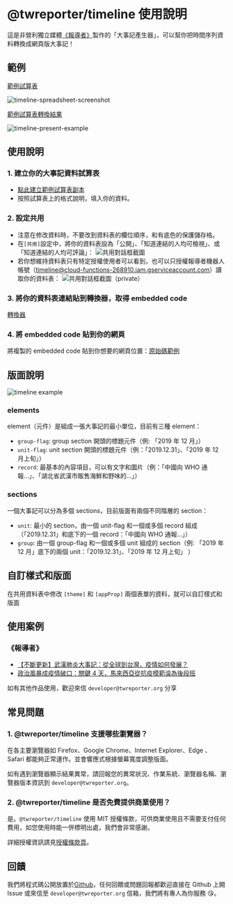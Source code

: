 # @twreporter/timeline 使用說明

這是非營利獨立媒體[《報導者》](https://www.twreporter.org)製作的「大事記產生器」，可以幫你把時間序列資料轉換成網頁版大事記！

## 範例

[範例試算表](https://docs.google.com/spreadsheets/d/1f76OLdfZe3kyNOKiPthWNJWVGmY3bkm5KtxB4NYp9uU/)

![timeline-spreadsheet-screenshot](../assets/spreadsheet.png)

[範例試算表轉換結果](../assets/example.html)

![timeline-present-example](../assets/timeline-present-example.png)

## 使用說明

### 1. 建立你的大事記資料試算表

- [點此建立範例試算表副本](https://docs.google.com/spreadsheets/d/1f76OLdfZe3kyNOKiPthWNJWVGmY3bkm5KtxB4NYp9uU/copy)
- 按照試算表上的格式說明，填入你的資料。

### 2. 設定共用

- 注意在修改資料時，不要改到資料表的欄位順序，和有底色的保護儲存格。
- 在`[共用]`設定中，將你的資料表設為「公開」、「知道連結的人均可檢視」、或「知道連結的人均可評論」： ![共用對話框截圖](../assets/share-box.png)
- 若你想維持資料表只有特定授權使用者可以看到，也可以只授權報導者機器人帳號（timeline@cloud-functions-268910.iam.gserviceaccount.com）讀取你的資料表： ![共用對話框截圖（private）](../assets/share-box-private.png)

### 3. 將你的資料表連結貼到轉換器，取得 embedded code

[轉換器]() <!-- TODO: Sheet2Code Timeline 網址 -->

### 4. 將 embedded code 貼到你的網頁

將複製的 embedded code 貼到你想要的網頁位置：[原始碼範例](../assets/example.html)

## 版面說明

![timeline example](../assets/timeline-levels.jpg)

### elements

element（元件）是組成一張大事記的最小單位，目前有三種 element：

- `group-flag`: group section 開頭的標題元件（例: 「2019 年 12 月」）
- `unit-flag`: unit section 開頭的標題元件（例：「2019.12.31」、「2019 年 12 月上旬」）
- `record`: 最基本的內容項目，可以有文字和圖片（例：「中國向 WHO 通報…」、「湖北省武漢市販售海鮮和野味的…」）

### sections

一個大事記可以分為多個 sections，目前版面有兩個不同階層的 section：

- `unit`: 最小的 section，由一個 unit-flag 和一個或多個 record 組成（「2019.12.31」和底下的一個 record：「中國向 WHO 通報…」）
- `group`: 由一個 group-flag 和一個或多個 unit 組成的 section（例: 「2019 年 12 月」底下的兩個 unit：「2019.12.31」、「2019 年 12 月上旬」 ）

## 自訂樣式和版面

在共用資料表中修改 `[theme]` 和 `[appProp]` 兩個表單的資料，就可以自訂樣式和版面

## 使用案例

### 《報導者》

- [【不斷更新】武漢肺炎大事記：從全球到台灣，疫情如何發展？](https://www.twreporter.org/a/2019-ncov-epidemic)
- [政治風暴成疫情破口：關鍵 4 天，馬來西亞從抗疫模範淪為後段班](https://www.twreporter.org/a/opinion-covid-19-malaysia-coup-and-epidemic)

如有其他作品使用，歡迎來信 `developer@twreporter.org` 分享

## 常見問題

### 1. @twreporter/timeline 支援哪些瀏覽器？

在各主要瀏覽器如 Firefox、Google Chrome、Internet Explorer、Edge 、Safari 都能夠正常運作。並會響應式根據螢幕寬度調整版面。

如有遇到瀏覽器顯示結果異常，請回報您的異常狀況、作業系統、瀏覽器名稱、瀏覽器版本資訊到 `developer@twreporter.org`。

### 2. @twreporter/timeline 是否免費提供商業使用？

是。`@twreporter/timeline` 使用 MIT 授權條款，可供商業使用且不需要支付任何費用，如您使用時能一併標明出處，我們會非常感謝。

詳細授權資訊請見[授權條款頁](https://github.com/twreporter/orangutan-monorepo/blob/master/LICENSE)。

## 回饋

我們將程式碼公開放置於[Github](https://github.com/twreporter/orangutan-monorepo/tree/master/packages/timeline)，任何回饋或問題回報都歡迎直接在 Github 上開 Issue 或來信至 `developer@twreporter.org` 信箱，我們將有專人為你服務 :kissing_heart:。
